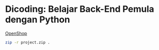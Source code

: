 # Dicoding: Belajar Back-End Pemula dengan Python

[OpenShop](https://github.com/ridwaanhall/a743-backend-pemula-python/tree/open-shop)

```bash
zip -r project.zip .
```
